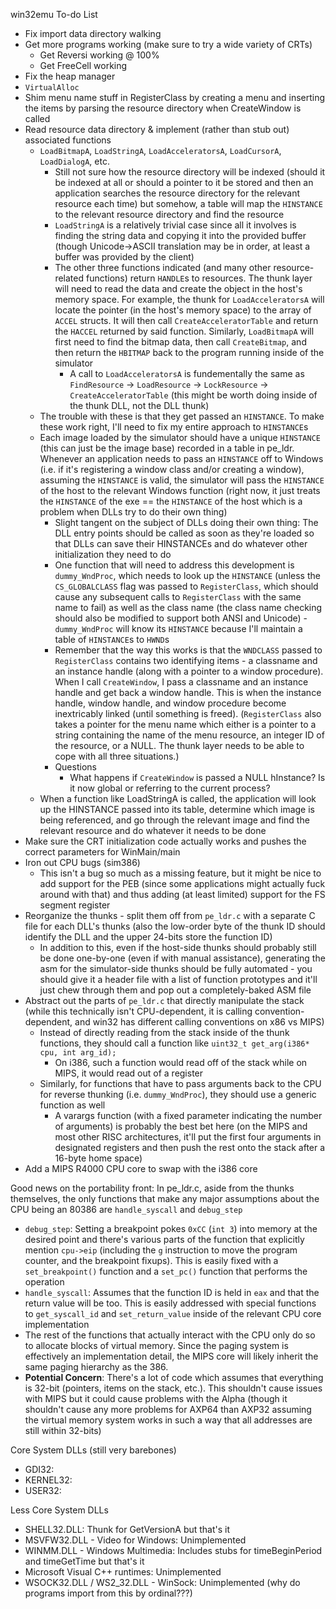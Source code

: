 win32emu To-do List
- Fix import data directory walking
- Get more programs working (make sure to try a wide variety of CRTs)
  - Get Reversi working @ 100%
  - Get FreeCell working
- Fix the heap manager
- ``VirtualAlloc``
- Shim menu name stuff in RegisterClass by creating a menu and inserting the items by parsing the resource directory when CreateWindow is called
- Read resource data directory & implement (rather than stub out) associated functions
  - ``LoadBitmapA``, ``LoadStringA``, ``LoadAcceleratorsA``, ``LoadCursorA``, ``LoadDialogA``, etc.
    - Still not sure how the resource directory will be indexed (should it be indexed at all or should a pointer to it be stored and then an application searches the resource directory for the relevant resource each time) but somehow, a table will map the ``HINSTANCE`` to the relevant resource directory and find the resource
    - ``LoadStringA`` is a relatively trivial case since all it involves is finding the string data and copying it into the provided buffer (though Unicode->ASCII translation may be in order, at least a buffer was provided by the client)
    - The other three functions indicated (and many other resource-related functions) return ``HANDLE``s to resources. The thunk layer will need to read the data and create the object in the host's memory space. For example, the thunk for ``LoadAcceleratorsA`` will locate the pointer (in the host's memory space) to the array of ``ACCEL`` structs. It will then call ``CreateAcceleratorTable`` and return the ``HACCEL`` returned by said function. Similarly, ``LoadBitmapA`` will first need to find the bitmap data, then call ``CreateBitmap``, and then return the ``HBITMAP`` back to the program running inside of the simulator
      - A call to ``LoadAcceleratorsA`` is fundementally the same as ``FindResource`` -> ``LoadResource`` -> ``LockResource`` -> ``CreateAcceleratorTable`` (this might be worth doing inside of the thunk DLL, not the DLL thunk)
  - The trouble with these is that they get passed an ``HINSTANCE``. To make these work right, I'll need to fix my entire approach to ``HINSTANCE``s
  - Each image loaded by the simulator should have a unique ``HINSTANCE`` (this can just be the image base) recorded in a table in pe_ldr. Whenever an application needs to pass an ``HINSTANCE`` off to Windows (i.e. if it's registering a window class and/or creating a window), assuming the ``HINSTANCE`` is valid, the simulator will pass the ``HINSTANCE`` of the host to the relevant Windows function (right now, it just treats the ``HINSTANCE`` of the exe == the ``HINSTANCE`` of the host which is a problem when DLLs try to do their own thing)
    - Slight tangent on the subject of DLLs doing their own thing: The DLL entry points should be called as soon as they're loaded so that DLLs can save their HINSTANCEs and do whatever other initialization they need to do
    - One function that will need to address this development is ``dummy_WndProc``, which needs to look up the ``HINSTANCE`` (unless the ``CS_GLOBALCLASS`` flag was passed to ``RegisterClass``, which should cause any subsequent calls to ``RegisterClass`` with the same name to fail) as well as the class name (the class name checking should also be modified to support both ANSI and Unicode) - ``dummy_WndProc`` will know its ``HINSTANCE`` because I'll maintain a table of ``HINSTANCE``s to ``HWND``s 
    - Remember that the way this works is that the ``WNDCLASS`` passed to ``RegisterClass`` contains two identifying items - a classname and an instance handle (along with a pointer to a window procedure). When I call ``CreateWindow``, I pass a classname and an instance handle and get back a window handle. This is when the instance handle, window handle, and window procedure become inextricably linked (until something is freed). (``RegisterClass`` also takes a pointer for the menu name which either is a pointer to a string containing the name of the menu resource, an integer ID of the resource, or a NULL. The thunk layer needs to be able to cope with all three situations.) 
    - Questions
      - What happens if ``CreateWindow`` is passed a NULL hInstance? Is it now global or referring to the current process?
   - When a function like LoadStringA is called, the application will look up the HINSTANCE passed into its table, determine which image is being referenced, and go through the relevant image and find the relevant resource and do whatever it needs to be done
- Make sure the CRT initialization code actually works and pushes the correct parameters for WinMain/main
- Iron out CPU bugs (sim386)
  - This isn't a bug so much as a missing feature, but it might be nice to add support for the PEB (since some applications might actually fuck around with that) and thus adding (at least limited) support for the FS segment register
- Reorganize the thunks - split them off from ``pe_ldr.c`` with a separate C file for each DLL's thunks (also the low-order byte of the thunk ID should identify the DLL and the upper 24-bits store the function ID)
  - In addition to this, even if the host-side thunks should probably still be done one-by-one (even if with manual assistance), generating the asm for the simulator-side thunks should be fully automated - you should give it a header file with a list of function prototypes and it'll just chew through them and pop out a completely-baked ASM file
- Abstract out the parts of ``pe_ldr.c`` that directly manipulate the stack (while this technically isn't CPU-dependent, it is calling convention-dependent, and win32 has different calling conventions on x86 vs MIPS)
  - Instead of directly reading from the stack inside of the thunk functions, they should call a function like ``uint32_t get_arg(i386* cpu, int arg_id);``
    - On i386, such a function would read off of the stack while on MIPS, it would read out of a register
  - Similarly, for functions that have to pass arguments back to the CPU for reverse thunking (i.e. ``dummy_WndProc``), they should use a generic function as well
    - A varargs function (with a fixed parameter indicating the number of arguments) is probably the best bet here (on the MIPS and most other RISC architectures, it'll put the first four arguments in designated registers and then push the rest onto the stack after a 16-byte home space)
- Add a MIPS R4000 CPU core to swap with the i386 core

Good news on the portability front: In pe_ldr.c, aside from the thunks themselves, the only functions that make any major assumptions about the CPU being an 80386 are ``handle_syscall`` and ``debug_step``
- ``debug_step``: Setting a breakpoint pokes ``0xCC`` (``int 3``) into memory at the desired point and there's various parts of the function that explicitly mention ``cpu->eip`` (including the ``g`` instruction to move the program counter, and the breakpoint fixups). This is easily fixed with a ``set_breakpoint()`` function and a ``set_pc()`` function that performs the operation
- ``handle_syscall``: Assumes that the function ID is held in ``eax`` and that the return value will be too. This is easily addressed with special functions to ``get_syscall_id`` and ``set_return_value`` inside of the relevant CPU core implementation
- The rest of the functions that actually interact with the CPU only do so to allocate blocks of virtual memory. Since the paging system is effectively an implementation detail, the MIPS core will likely inherit the same paging hierarchy as the 386.
- **Potential Concern**: There's a lot of code which assumes that everything is 32-bit (pointers, items on the stack, etc.). This shouldn't cause issues with MIPS but it could cause problems with the Alpha (though it shouldn't cause any more problems for AXP64 than AXP32 assuming the virtual memory system works in such a way that all addresses are still within 32-bits)

Core System DLLs (still very barebones)
- GDI32: 
- KERNEL32: 
- USER32:

Less Core System DLLs
- SHELL32.DLL: Thunk for GetVersionA but that's it
- MSVFW32.DLL - Video for Windows: Unimplemented
- WINMM.DLL - Windows Multimedia: Includes stubs for timeBeginPeriod and timeGetTime but that's it
- Microsoft Visual C++ runtimes: Unimplemented
- WSOCK32.DLL / WS2_32.DLL - WinSock: Unimplemented (why do programs import from this by ordinal???)
